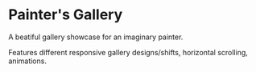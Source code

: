 # Painter's Gallery
A beatiful gallery showcase for an imaginary painter.

Features different responsive gallery designs/shifts, horizontal scrolling, animations.

